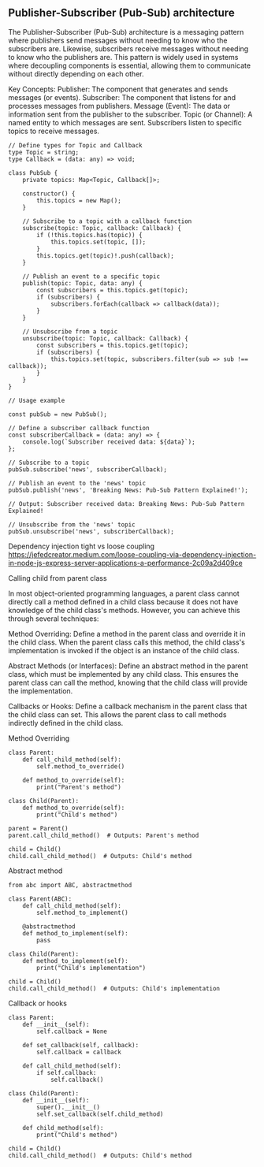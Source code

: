 
## Publisher-Subscriber (Pub-Sub) architecture

The Publisher-Subscriber (Pub-Sub) architecture is a messaging pattern where publishers send messages without needing to know who the subscribers are. Likewise, subscribers receive messages without needing to know who the publishers are. This pattern is widely used in systems where decoupling components is essential, allowing them to communicate without directly depending on each other.

Key Concepts:
Publisher: The component that generates and sends messages (or events).
Subscriber: The component that listens for and processes messages from publishers.
Message (Event): The data or information sent from the publisher to the subscriber.
Topic (or Channel): A named entity to which messages are sent. Subscribers listen to specific topics to receive messages.

```
// Define types for Topic and Callback
type Topic = string;
type Callback = (data: any) => void;

class PubSub {
    private topics: Map<Topic, Callback[]>;

    constructor() {
        this.topics = new Map();
    }

    // Subscribe to a topic with a callback function
    subscribe(topic: Topic, callback: Callback) {
        if (!this.topics.has(topic)) {
            this.topics.set(topic, []);
        }
        this.topics.get(topic)!.push(callback);
    }

    // Publish an event to a specific topic
    publish(topic: Topic, data: any) {
        const subscribers = this.topics.get(topic);
        if (subscribers) {
            subscribers.forEach(callback => callback(data));
        }
    }

    // Unsubscribe from a topic
    unsubscribe(topic: Topic, callback: Callback) {
        const subscribers = this.topics.get(topic);
        if (subscribers) {
            this.topics.set(topic, subscribers.filter(sub => sub !== callback));
        }
    }
}

// Usage example

const pubSub = new PubSub();

// Define a subscriber callback function
const subscriberCallback = (data: any) => {
    console.log(`Subscriber received data: ${data}`);
};

// Subscribe to a topic
pubSub.subscribe('news', subscriberCallback);

// Publish an event to the 'news' topic
pubSub.publish('news', 'Breaking News: Pub-Sub Pattern Explained!');

// Output: Subscriber received data: Breaking News: Pub-Sub Pattern Explained!

// Unsubscribe from the 'news' topic
pubSub.unsubscribe('news', subscriberCallback);
```



Dependency injection
tight vs loose coupling
https://jefedcreator.medium.com/loose-coupling-via-dependency-injection-in-node-js-express-server-applications-a-performance-2c09a2d409ce






Calling child from parent class

In most object-oriented programming languages, a parent class cannot directly call a method defined in a child class because it does not have knowledge of the child class's methods. However, you can achieve this through several techniques:

Method Overriding:
Define a method in the parent class and override it in the child class. When the parent class calls this method, the child class's implementation is invoked if the object is an instance of the child class.

Abstract Methods (or Interfaces):
Define an abstract method in the parent class, which must be implemented by any child class. This ensures the parent class can call the method, knowing that the child class will provide the implementation.

Callbacks or Hooks:
Define a callback mechanism in the parent class that the child class can set. This allows the parent class to call methods indirectly defined in the child class.

Method Overriding
```
class Parent:
    def call_child_method(self):
        self.method_to_override()

    def method_to_override(self):
        print("Parent's method")

class Child(Parent):
    def method_to_override(self):
        print("Child's method")

parent = Parent()
parent.call_child_method()  # Outputs: Parent's method

child = Child()
child.call_child_method()  # Outputs: Child's method
```

Abstract method
```
from abc import ABC, abstractmethod

class Parent(ABC):
    def call_child_method(self):
        self.method_to_implement()

    @abstractmethod
    def method_to_implement(self):
        pass

class Child(Parent):
    def method_to_implement(self):
        print("Child's implementation")

child = Child()
child.call_child_method()  # Outputs: Child's implementation
```

Callback or hooks
```
class Parent:
    def __init__(self):
        self.callback = None

    def set_callback(self, callback):
        self.callback = callback

    def call_child_method(self):
        if self.callback:
            self.callback()

class Child(Parent):
    def __init__(self):
        super().__init__()
        self.set_callback(self.child_method)

    def child_method(self):
        print("Child's method")

child = Child()
child.call_child_method()  # Outputs: Child's method
```

